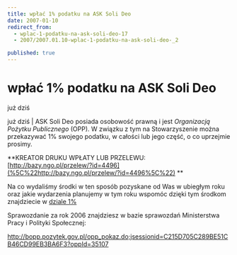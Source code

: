 ```yaml
---
title: wpłać 1% podatku na ASK Soli Deo
date: 2007-01-10
redirect_from: 
  - wplac-1-podatku-na-ask-soli-deo-17
  - 2007/2007.01.10-wplac-1-podatku-na-ask-soli-deo-_2

published: true
---
```




# wpłać 1% podatku na ASK Soli Deo

<time>już dziś</time>

już dziś | 
ASK Soli Deo posiada osobowość prawną i jest *Organizacją Pożytku Publicznego* (OPP).  W związku z tym na Stowarzyszenie można przekazywać 1% swojego podatku, w całości lub jego część, o co uprzejmie prosimy. 

**KREATOR DRUKU WPŁATY LUB PRZELEWU:  [http://bazy.ngo.pl/przelew/?id=4496](%5C%22http://bazy.ngo.pl/przelew/?id=4496%5C%22) **

Na co wydaliśmy środki w ten sposób pozyskane od Was w ubiegłym roku oraz jakie wydarzenia planujemy w tym roku wspomóc dzięki tym środkom znajdziecie w [dziale 1%](%5C%22http://www.solideo.pl/sd/index.php?ms1=mainsite_info&ms2=14&lang=pl%5C%22)


Sprawozdanie za rok 2006 znajdziesz w bazie sprawozdań Ministerstwa Pracy i Polityki Społecznej:

http://bopp.pozytek.gov.pl/opp_pokaz.do;jsessionid=C215D705C289BE51CB46CD99EB3BA6F3?oppId=35107



         

         

<!--{{json:{"created_date":"2007-01-10 01:54:32","publish_down":"0000-00-00 00:00:00","id":"445"}}}-->